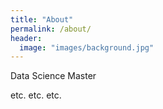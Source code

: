 ```yaml
---
title: "About"
permalink: /about/
header:
  image: "images/background.jpg"
---
```

Data Science Master

etc. etc. etc.
